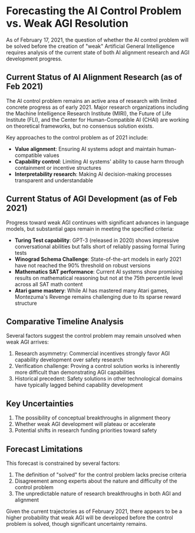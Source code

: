 # Forecasting the AI Control Problem vs. Weak AGI Resolution

As of February 17, 2021, the question of whether the AI control problem will be solved before the creation of "weak" Artificial General Intelligence requires analysis of the current state of both AI alignment research and AGI development progress.

## Current Status of AI Alignment Research (as of Feb 2021)

The AI control problem remains an active area of research with limited concrete progress as of early 2021. Major research organizations including the Machine Intelligence Research Institute (MIRI), the Future of Life Institute (FLI), and the Center for Human-Compatible AI (CHAI) are working on theoretical frameworks, but no consensus solution exists.

Key approaches to the control problem as of 2021 include:

- **Value alignment**: Ensuring AI systems adopt and maintain human-compatible values
- **Capability control**: Limiting AI systems' ability to cause harm through containment or incentive structures
- **Interpretability research**: Making AI decision-making processes transparent and understandable

## Current Status of AGI Development (as of Feb 2021)

Progress toward weak AGI continues with significant advances in language models, but substantial gaps remain in meeting the specified criteria:

- **Turing Test capability**: GPT-3 (released in 2020) shows impressive conversational abilities but falls short of reliably passing formal Turing tests
- **Winograd Schema Challenge**: State-of-the-art models in early 2021 have not reached the 90% threshold on robust versions
- **Mathematics SAT performance**: Current AI systems show promising results on mathematical reasoning but not at the 75th percentile level across all SAT math content
- **Atari game mastery**: While AI has mastered many Atari games, Montezuma's Revenge remains challenging due to its sparse reward structure

## Comparative Timeline Analysis

Several factors suggest the control problem may remain unsolved when weak AGI arrives:

1. Research asymmetry: Commercial incentives strongly favor AGI capability development over safety research
2. Verification challenge: Proving a control solution works is inherently more difficult than demonstrating AGI capabilities
3. Historical precedent: Safety solutions in other technological domains have typically lagged behind capability development

## Key Uncertainties

1. The possibility of conceptual breakthroughs in alignment theory
2. Whether weak AGI development will plateau or accelerate
3. Potential shifts in research funding priorities toward safety

## Forecast Limitations

This forecast is constrained by several factors:

1. The definition of "solved" for the control problem lacks precise criteria
2. Disagreement among experts about the nature and difficulty of the control problem
3. The unpredictable nature of research breakthroughs in both AGI and alignment

Given the current trajectories as of February 2021, there appears to be a higher probability that weak AGI will be developed before the control problem is solved, though significant uncertainty remains.